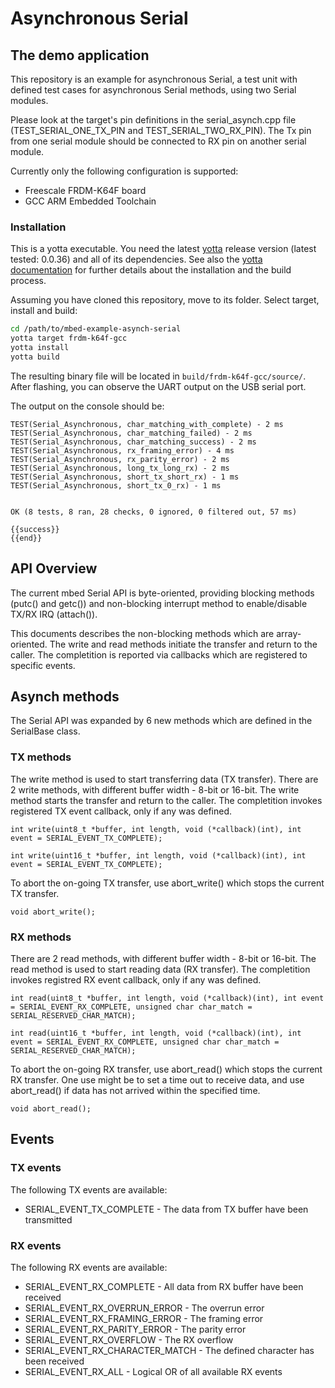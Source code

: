 # Asynchronous Serial

## The demo application

This repository is an example for asynchronous Serial, a test unit with defined test cases for asynchronous Serial methods, using two Serial modules.

Please look at the target's pin definitions in the serial_asynch.cpp file (TEST_SERIAL_ONE_TX_PIN and TEST_SERIAL_TWO_RX_PIN). The Tx pin from one serial module should be connected to RX pin on another serial module.

Currently only the following configuration is supported:
- Freescale FRDM-K64F board
- GCC ARM Embedded Toolchain

### Installation
This is a yotta executable. You need the latest [yotta](https://github.com/ARMmbed/yotta) release version (latest tested: 0.0.36) and all of its dependencies. See also the [yotta documentation](http://armmbed.github.io/yotta/) for further details about the installation and the build process.

Assuming you have cloned this repository, move to its folder. Select target, install and build:
```bash
cd /path/to/mbed-example-asynch-serial
yotta target frdm-k64f-gcc
yotta install
yotta build
```

The resulting binary file will be located in `build/frdm-k64f-gcc/source/`. After flashing, you can observe the UART output on the USB serial port.

The output on the console should be:
```
TEST(Serial_Asynchronous, char_matching_with_complete) - 2 ms
TEST(Serial_Asynchronous, char_matching_failed) - 2 ms
TEST(Serial_Asynchronous, char_matching_success) - 2 ms
TEST(Serial_Asynchronous, rx_framing_error) - 4 ms
TEST(Serial_Asynchronous, rx_parity_error) - 2 ms
TEST(Serial_Asynchronous, long_tx_long_rx) - 2 ms
TEST(Serial_Asynchronous, short_tx_short_rx) - 1 ms
TEST(Serial_Asynchronous, short_tx_0_rx) - 1 ms


OK (8 tests, 8 ran, 28 checks, 0 ignored, 0 filtered out, 57 ms)

{{success}}
{{end}}

```


## API Overview
The current mbed Serial API is byte-oriented, providing blocking methods (putc() and getc()) and non-blocking interrupt method to enable/disable TX/RX IRQ (attach()).

This documents describes the non-blocking methods which are array-oriented.
The write and read methods initiate the transfer and return to the caller. The completition is reported via callbacks which are registered to specific events.

## Asynch methods

The Serial API was expanded by 6 new methods which are defined in the SerialBase class.

### TX methods
The write method is used to start transferring data (TX transfer). There are 2 write methods, with different buffer width - 8-bit or 16-bit.
The write method starts the transfer and return to the caller. The completition invokes registered TX event callback, only if any was defined.
```
int write(uint8_t *buffer, int length, void (*callback)(int), int event = SERIAL_EVENT_TX_COMPLETE);

int write(uint16_t *buffer, int length, void (*callback)(int), int event = SERIAL_EVENT_TX_COMPLETE);

```

To abort the on-going TX transfer, use abort_write() which stops the current TX transfer.
```
void abort_write();
```

### RX methods
There are 2 read methods, with different buffer width - 8-bit or 16-bit.
The read method is used to start reading data (RX transfer). The completition invokes registred RX event callback, only if any was defined.
```
int read(uint8_t *buffer, int length, void (*callback)(int), int event = SERIAL_EVENT_RX_COMPLETE, unsigned char char_match = SERIAL_RESERVED_CHAR_MATCH);

int read(uint16_t *buffer, int length, void (*callback)(int), int event = SERIAL_EVENT_RX_COMPLETE, unsigned char char_match = SERIAL_RESERVED_CHAR_MATCH);

```

To abort the on-going RX transfer, use abort_read() which stops the current RX transfer. One use might be to set a time out to receive data, and use abort_read() if data has not arrived within the specified time.
```
void abort_read();
```

## Events

### TX events

The following TX events are available:

 - SERIAL_EVENT_TX_COMPLETE - The data from TX buffer have been transmitted

### RX events

The following RX events are available:

- SERIAL_EVENT_RX_COMPLETE - All data from RX buffer have been received
- SERIAL_EVENT_RX_OVERRUN_ERROR - The overrun error
- SERIAL_EVENT_RX_FRAMING_ERROR - The framing error
- SERIAL_EVENT_RX_PARITY_ERROR - The parity error
- SERIAL_EVENT_RX_OVERFLOW - The RX overflow
- SERIAL_EVENT_RX_CHARACTER_MATCH - The defined character has been received
- SERIAL_EVENT_RX_ALL - Logical OR of all available RX events
